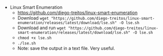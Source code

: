 - Linux Smart Enumeration
  - https://github.com/diego-treitos/linux-smart-enumeration
  - Download `wget "https://github.com/diego-treitos/linux-smart-enumeration/releases/latest/download/lse.sh" -O lse.sh`
  - Download and run `wget "https://github.com/diego-treitos/linux-smart-enumeration/releases/latest/download/lse.sh" -O lse.sh`
  - `chmod +x lse.sh`
  - `./lse.sh`
  - Note: save the output in a text file. Very useful.
